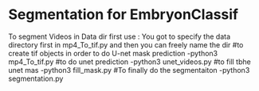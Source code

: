 # Segmentation for EmbryonClassif
To segment Videos in Data dir first use :
You got to specify the data directory first in mp4_To_tif.py and then you can freely name the dir
#to create tif objects in order to do U-net mask prediction
-python3 mp4_To_tif.py 
#to do unet prediction
-python3 unet_videos.py
#to fill tbhe unet mas
-python3 fill_mask.py
#To finally do the segmentaiton
-python3 segmentation.py
